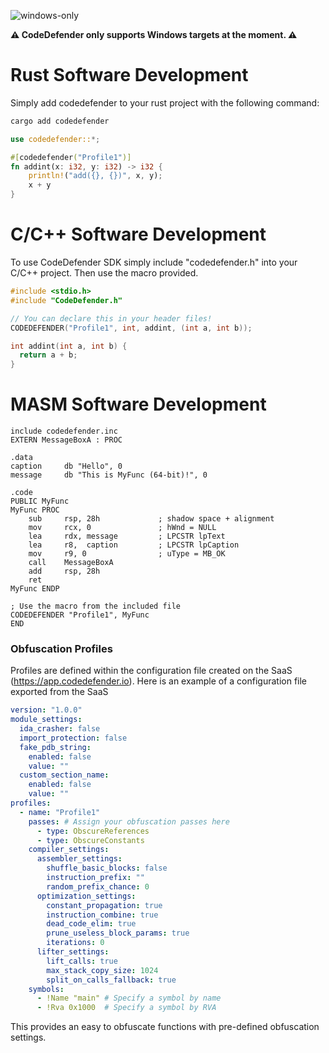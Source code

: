 ![windows-only](https://img.shields.io/badge/platform-windows-blue)

**⚠️ CodeDefender only supports Windows targets at the moment. ⚠️**

# Rust Software Development

Simply add codedefender to your rust project with the following command:

```sh
cargo add codedefender
```

```rust
use codedefender::*;

#[codedefender("Profile1")]
fn addint(x: i32, y: i32) -> i32 {
    println!("add({}, {})", x, y);
    x + y
}
```

# C/C++ Software Development

To use CodeDefender SDK simply include "codedefender.h" into your C/C++ project. Then use the macro provided. 

```c
#include <stdio.h>
#include "CodeDefender.h"

// You can declare this in your header files!
CODEDEFENDER("Profile1", int, addint, (int a, int b));

int addint(int a, int b) {
  return a + b;
}
```

# MASM Software Development

```MASM
include codedefender.inc
EXTERN MessageBoxA : PROC

.data
caption     db "Hello", 0
message     db "This is MyFunc (64-bit)!", 0

.code
PUBLIC MyFunc
MyFunc PROC
    sub     rsp, 28h             ; shadow space + alignment
    mov     rcx, 0               ; hWnd = NULL
    lea     rdx, message         ; LPCSTR lpText
    lea     r8,  caption         ; LPCSTR lpCaption
    mov     r9, 0                ; uType = MB_OK
    call    MessageBoxA
    add     rsp, 28h
    ret
MyFunc ENDP

; Use the macro from the included file
CODEDEFENDER "Profile1", MyFunc
END
```

### Obfuscation Profiles

Profiles are defined within the configuration file created on the SaaS (https://app.codedefender.io). Here is an example of a configuration file exported from the SaaS

```yaml
version: "1.0.0"
module_settings:
  ida_crasher: false
  import_protection: false
  fake_pdb_string:
    enabled: false
    value: ""
  custom_section_name:
    enabled: false
    value: ""
profiles:
  - name: "Profile1"
    passes: # Assign your obfuscation passes here
      - type: ObscureReferences
      - type: ObscureConstants
    compiler_settings:
      assembler_settings:
        shuffle_basic_blocks: false
        instruction_prefix: ""
        random_prefix_chance: 0
      optimization_settings:
        constant_propagation: true
        instruction_combine: true
        dead_code_elim: true
        prune_useless_block_params: true
        iterations: 0
      lifter_settings:
        lift_calls: true
        max_stack_copy_size: 1024
        split_on_calls_fallback: true
    symbols:
      - !Name "main" # Specify a symbol by name
      - !Rva 0x1000  # Specify a symbol by RVA
```

This provides an easy to obfuscate functions with pre-defined obfuscation settings.
